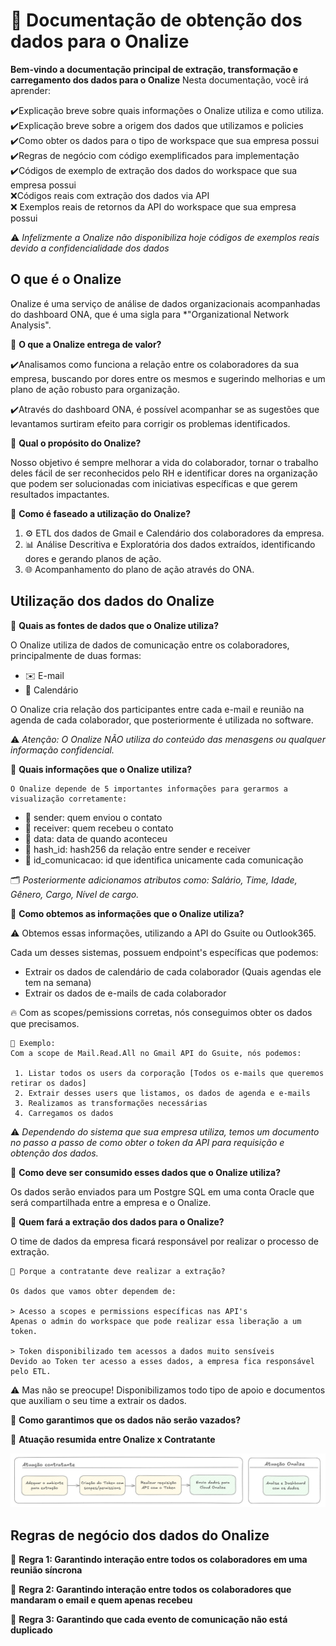 # 🌊 Documentação de obtenção dos dados para o Onalize

**Bem-vindo a documentação principal de extração, transformação e carregamento dos dados para o Onalize**
Nesta documentação, você irá aprender:

✔️Explicação breve sobre quais informações o Onalize utiliza e como utiliza. <br>
✔️Explicação breve sobre a origem dos dados que utilizamos e policies <br>
✔️Como obter os dados para o tipo de workspace que sua empresa possui <br>
✔️Regras de negócio com código exemplificados para implementação <br>
✔️Códigos de exemplo de extração dos dados do workspace que sua empresa possui <br>
❌Códigos reais com extração dos dados via API <br>
❌ Exemplos reais de retornos da API do workspace que sua empresa possui <br>

⚠️ *Infelizmente a Onalize não disponibiliza hoje códigos de exemplos reais devido a confidencialidade dos dados*

## O que é o Onalize

Onalize é uma serviço de análise de dados organizacionais acompanhadas do dashboard ONA, que é uma sigla para *"Organizational Network Analysis".

📌 **O que a Onalize entrega de valor?**

✔️Analisamos como funciona a relação entre os colaboradores da sua empresa, buscando por dores entre os mesmos e sugerindo melhorias e um plano de ação robusto para organização.  

✔️Através do dashboard ONA, é possível acompanhar se as sugestões que levantamos surtiram efeito para corrigir os problemas identificados.

📌 **Qual o propósito do Onalize?**

Nosso objetivo é sempre melhorar a vida do colaborador, tornar o trabalho deles fácil de ser reconhecidos pelo RH e identificar dores na organização que podem ser solucionadas com iniciativas específicas e que gerem resultados impactantes.

📌 **Como é faseado a utilização do Onalize?**

 1. ⚙️ ETL dos dados de Gmail e Calendário dos colaboradores da empresa.
 2. 📊 Análise Descritiva e Exploratória dos dados extraídos, identificando dores e gerando planos de ação.
 3. 🌐 Acompanhamento do plano de ação através do ONA.

##  Utilização dos dados do Onalize

📌 **Quais as fontes de dados que o Onalize utiliza?**

O Onalize utiliza de dados de comunicação entre os colaboradores, principalmente de duas formas:
 - ✉️ E-mail 
 - 📆 Calendário

O Onalize cria relação dos participantes entre cada e-mail e reunião na agenda de cada colaborador, que posteriormente é utilizada no software.

⚠️ *Atenção: O Onalize NÃO utiliza do conteúdo das menasgens ou qualquer informação confidencial.*

📌 **Quais informações que o Onalize utiliza?**

    O Onalize depende de 5 importantes informações para gerarmos a visualização corretamente:

* 📌 sender: quem enviou o contato
* 📌 receiver: quem recebeu o contato
* 📅 data: data de quando aconteceu
* 🔹 hash_id: hash256 da relação entre sender e receiver
* 🔹 id_comunicacao: id que identifica unicamente cada comunicação

🗂️ *Posteriormente adicionamos atributos como: Salário, Time, Idade, Gênero, Cargo, Nível de cargo.*

📌 **Como obtemos as informações que o Onalize utiliza?**

⚠️ Obtemos essas informações, utilizando a API do Gsuite ou Outlook365.

Cada um desses sistemas, possuem endpoint's específicas que podemos:
 - Extrair os dados de calendário de cada colaborador (Quais agendas ele tem na semana)
 - Extrair os dados de e-mails de cada colaborador

🔥 Com as scopes/pemissions corretas, nós conseguimos obter os dados que precisamos.

    📌 Exemplo:
    Com a scope de Mail.Read.All no Gmail API do Gsuite, nós podemos:
    
     1. Listar todos os users da corporação [Todos os e-mails que queremos retirar os dados]
     2. Extrair desses users que listamos, os dados de agenda e e-mails
     3. Realizamos as transformações necessárias
     4. Carregamos os dados

⚠️ *Dependendo do sistema que sua empresa utiliza, temos um documento no passo a passo de como obter o token da API para requisição e obtenção dos dados.*

📌 **Como deve ser consumido esses dados que o Onalize utiliza?**

Os dados serão enviados para um Postgre SQL em uma conta Oracle que será compartilhada entre a empresa e o Onalize.

📌 **Quem fará a extração dos dados para o Onalize?**

O time de dados da empresa ficará responsável por realizar o processo de extração.

    📌 Porque a contratante deve realizar a extração?
	
	Os dados que vamos obter dependem de:
	
	> Acesso a scopes e permissions específicas nas API's
	Apenas o admin do workspace que pode realizar essa liberação a um token.
	
	> Token disponibilizado tem acessos a dados muito sensíveis
	Devido ao Token ter acesso a esses dados, a empresa fica responsável pelo ETL.
	
⚠️ Mas não se preocupe! Disponibilizamos todo tipo de apoio e documentos que auxiliam o seu time a extrair os dados.

📌 **Como garantimos que os dados não serão vazados?**

📌 **Atuação resumida entre Onalize x Contratante**

![atuacao_resumida](images/atuacao_resumida.PNG)

##  Regras de negócio dos dados do Onalize

📌 **Regra 1: Garantindo interação entre todos os colaboradores em uma reunião síncrona**


📌 **Regra 2: Garantindo interação entre todos os colaboradores que mandaram o email e quem apenas recebeu**


📌 **Regra 3: Garantindo que cada evento de comunicação não está duplicado**



